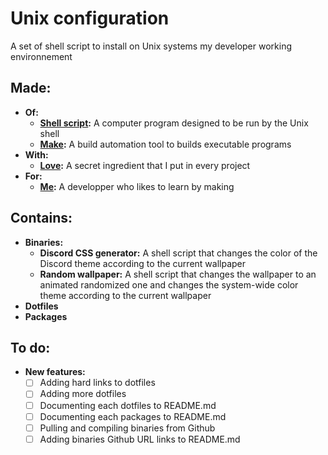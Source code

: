 # Unix configuration

A set of shell script to install on Unix systems my developer working environnement

## Made:

- **Of:**
    - [**Shell script**](https://Depedencies)**:** A computer program designed to be run by the Unix shell
    - [**Make**](https://Depedencies)**:** A build automation tool to builds executable programs
- **With:**
    - [**Love**](https://rebrand.ly/r1ckr0l13r)**:** A secret ingredient that I put in every project
- **For:**
    - [**Me**](https://github.com/serapagranchose)**:** A developper who likes to learn by making

## Contains:

- **Binaries:**
    - **Discord CSS generator:** A shell script that changes the color of the Discord theme according to the current wallpaper
    - **Random wallpaper:** A shell script that changes the wallpaper to an animated randomized one and changes the system-wide color theme according to the current wallpaper
- **Dotfiles**
- **Packages**

## To do:

- **New features:**
    - [ ] Adding hard links to dotfiles
    - [ ] Adding more dotfiles
    - [ ] Documenting each dotfiles to README.md
    - [ ] Documenting each packages to README.md
    - [ ] Pulling and compiling binaries from Github
    - [ ] Adding binaries Github URL links to README.md